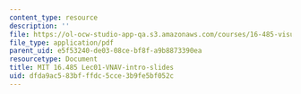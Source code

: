 ```yaml
---
content_type: resource
description: ''
file: https://ol-ocw-studio-app-qa.s3.amazonaws.com/courses/16-485-visual-navigation-for-autonomous-vehicles-vnav-fall-2020/dfda9ac583bfffdc5cce3b9fe5bf052c_MIT16_485F20_lec01.pdf
file_type: application/pdf
parent_uid: e5f53240-de03-08ce-bf8f-a9b8873390ea
resourcetype: Document
title: MIT 16.485 Lec01-VNAV-intro-slides
uid: dfda9ac5-83bf-ffdc-5cce-3b9fe5bf052c
---
```

